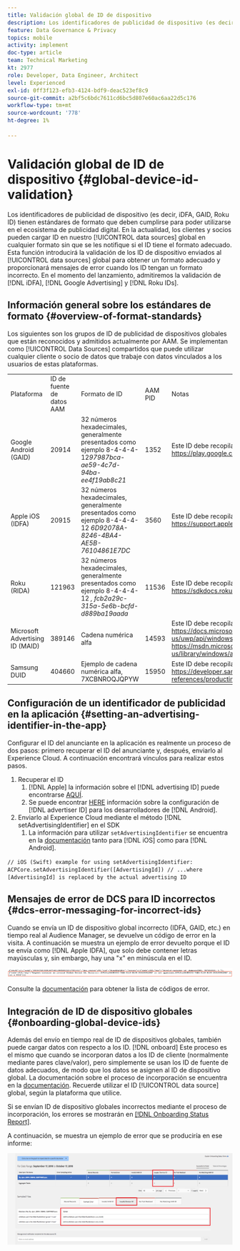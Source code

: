 ```yaml
---
title: Validación global de ID de dispositivo
description: Los identificadores de publicidad de dispositivo (es decir, iDFA, GAID, Roku ID) tienen estándares de formato que deben cumplirse para poder utilizarse en el ecosistema de publicidad digital. En la actualidad, los clientes y socios pueden cargar ID en fuentes de datos globales en cualquier formato sin que se les notifique si el ID tiene el formato adecuado. Esta función introducirá la validación de los ID de dispositivo enviados a las fuentes de datos globales para obtener un formato adecuado y proporcionará mensajes de error cuando los ID tengan un formato incorrecto. En el momento del lanzamiento, admitiremos la validación de ID de iDFA, Google Advertising y Roku.
feature: Data Governance & Privacy
topics: mobile
activity: implement
doc-type: article
team: Technical Marketing
kt: 2977
role: Developer, Data Engineer, Architect
level: Experienced
exl-id: 0ff3f123-efb3-4124-bdf9-deac523ef8c9
source-git-commit: a2bf5c6bdc7611cd6bc5d807e60ac6aa22d5c176
workflow-type: tm+mt
source-wordcount: '778'
ht-degree: 1%

---
```


# Validación global de ID de dispositivo {#global-device-id-validation}

Los identificadores de publicidad de dispositivo (es decir, iDFA, GAID, Roku ID) tienen estándares de formato que deben cumplirse para poder utilizarse en el ecosistema de publicidad digital. En la actualidad, los clientes y socios pueden cargar ID en nuestro [!UICONTROL data sources] global en cualquier formato sin que se les notifique si el ID tiene el formato adecuado. Esta función introducirá la validación de los ID de dispositivo enviados al [!UICONTROL data sources] global para obtener un formato adecuado y proporcionará mensajes de error cuando los ID tengan un formato incorrecto. En el momento del lanzamiento, admitiremos la validación de [!DNL iDFA], [!DNL Google Advertising] y [!DNL Roku IDs].

## Información general sobre los estándares de formato {#overview-of-format-standards}

Los siguientes son los grupos de ID de publicidad de dispositivos globales que están reconocidos y admitidos actualmente por AAM. Se implementan como [!UICONTROL Data Sources] compartidos que puede utilizar cualquier cliente o socio de datos que trabaje con datos vinculados a los usuarios de estas plataformas.

<table>
  <tr>
   <td>Plataforma </td>
   <td>ID de fuente de datos AAM </td>
   <td>Formato de ID </td>
   <td>AAM PID </td>
   <td>Notas </td>
  </tr>
  <tr>
   <td>Google Android (GAID)</td>
   <td>20914</td>
   <td>32 números hexadecimales, generalmente presentados como ejemplo 8-4-4-4-12<em>97987bca-ae59-4c7d-94ba-ee4f19ab8c21<br/> </em> </td>
   <td>1352</td>
   <td>Este ID debe recopilarse en un formulario de referencia sin procesar/sin hash/sin modificar: <a href="https://play.google.com/about/monetization-ads/ads/ad-id/">https://play.google.com/about/monetization-ads/ads/ad-id/</a></td>
  </tr>
  <tr>
   <td>Apple iOS (IDFA)</td>
   <td>20915</td>
   <td>32 números hexadecimales, generalmente presentados como ejemplo 8-4-4-4-12 <em>6D92078A-8246-4BA4-AE5B-76104861E7DC<br /> </em> </td>
   <td>3560</td>
   <td>Este ID debe recopilarse en un formulario de referencia sin procesar/sin hash/sin modificar: <a href="https://support.apple.com/en-us/HT205223">https://support.apple.com/en-us/HT205223</a></td>
  </tr>
  <tr>
   <td>Roku (RIDA)</td>
   <td>121963</td>
   <td>32 números hexadecimales, generalmente presentados como ejemplo 8-4-4-4-12 <em>,</em> <em>fcb2a29c-315a-5e6b-bcfd-d889ba19aada</em></td>
   <td>11536</td>
   <td>Este ID debe recopilarse en un formulario de referencia sin procesar/sin hash/sin modificar: <a href="https://sdkdocs.roku.com/display/sdkdoc/Roku+Advertising+Framework">https://sdkdocs.roku.com/display/sdkdoc/Roku+Advertising+Framework</a> </td>
  </tr>
  <tr>
   <td>Microsoft Advertising ID (MAID)</td>
   <td>389146</td>
   <td>Cadena numérica alfa</td>
   <td>14593</td>
   <td>Este ID debe recopilarse en un formulario sin procesar/sin hash/sin modificar Reference - <a href="https://docs.microsoft.com/en-us/uwp/api/windows.system.userprofile.advertisingmanager.advertisingid">https://docs.microsoft.com/en-us/uwp/api/windows.system.userprofile.advertisingmanager.advertisingid</a><br/><a href="https://msdn.microsoft.com/en-us/library/windows/apps/windows.system.userprofile.advertisingmanager.advertisingid.aspx">https://msdn.microsoft.com/en-us/library/windows/apps/windows.system.userprofile.advertisingmanager.advertisingid.aspx</a></td>
  </tr>
  <tr>
   <td>Samsung DUID</td>
   <td>404660</td>
   <td>Ejemplo de cadena numérica alfa, 7XCBNROQJQPYW</td>
   <td>15950</td>
   <td>Este ID debe recopilarse en un formulario de referencia sin procesar/sin hash/sin modificar: <a href="https://developer.samsung.com/tv/develop/api-references/samsung-product-api-references/productinfo-api">https://developer.samsung.com/tv/develop/api-references/samsung-product-api-references/productinfo-api</a> </td>
  </tr>
</table>

## Configuración de un identificador de publicidad en la aplicación {#setting-an-advertising-identifier-in-the-app}

Configurar el ID del anunciante en la aplicación es realmente un proceso de dos pasos: primero recuperar el ID del anunciante y, después, enviarlo al Experience Cloud. A continuación encontrará vínculos para realizar estos pasos.

1. Recuperar el ID
   1. [!DNL Apple] la información sobre el  [!DNL advertising ID] puede encontrarse  [AQUÍ](https://developer.apple.com/documentation/adsupport/asidentifiermanager).
   1. Se puede encontrar [HERE](http://android.cn-mirrors.com/google/play-services/id.html) información sobre la configuración de [!DNL advertiser ID] para los desarrolladores de [!DNL Android].
1. Enviarlo al Experience Cloud mediante el método [!DNL setAdvertisingIdentifier] en el SDK
   1. La información para utilizar `setAdvertisingIdentifier` se encuentra en la [documentación](https://aep-sdks.gitbook.io/docs/using-mobile-extensions/mobile-core/identity/identity-api-reference#set-an-advertising-identifier) tanto para [!DNL iOS] como para [!DNL Android].

`// iOS (Swift) example for using setAdvertisingIdentifier:`
`ACPCore.setAdvertisingIdentifier([AdvertisingId]) // ...where [AdvertisingId] is replaced by the actual advertising ID`

## Mensajes de error de DCS para ID incorrectos  {#dcs-error-messaging-for-incorrect-ids}

Cuando se envía un ID de dispositivo global incorrecto (IDFA, GAID, etc.) en tiempo real al Audience Manager, se devuelve un código de error en la visita. A continuación se muestra un ejemplo de error devuelto porque el ID se envía como [!DNL Apple IDFA], que solo debe contener letras mayúsculas y, sin embargo, hay una &quot;x&quot; en minúscula en el ID.

![imagen de error](assets/image_4_.png)

Consulte la [documentación](https://experienceleague.adobe.com/docs/audience-manager/user-guide/api-and-sdk-code/dcs/dcs-api-reference/dcs-error-codes.html?lang=en#api-and-sdk-code) para obtener la lista de códigos de error.

## Integración de ID de dispositivo globales {#onboarding-global-device-ids}

Además del envío en tiempo real de ID de dispositivos globales, también puede cargar datos con respecto a los ID. [!DNL onboard] Este proceso es el mismo que cuando se incorporan datos a los ID de cliente (normalmente mediante pares clave/valor), pero simplemente se usan los ID de fuente de datos adecuados, de modo que los datos se asignen al ID de dispositivo global. La documentación sobre el proceso de incorporación se encuentra en la [documentación](https://experienceleague.adobe.com/docs/audience-manager/user-guide/implementation-integration-guides/sending-audience-data/batch-data-transfer-process/batch-data-transfer-overview.html?lang=en#implementation-integration-guides). Recuerde utilizar el ID [!UICONTROL data source] global, según la plataforma que utilice.

Si se envían ID de dispositivo globales incorrectos mediante el proceso de incorporación, los errores se mostrarán en [[!DNL Onboarding Status Report]](https://experienceleague.adobe.com/docs/audience-manager/user-guide/reporting/onboarding-status-report.html?lang=en#reporting).

A continuación, se muestra un ejemplo de error que se produciría en ese informe:

![imagen de error](assets/image_5_.png)
